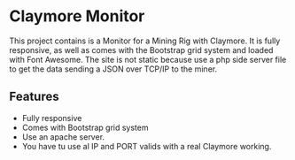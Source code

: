 # Claymore Monitor
This project contains is a Monitor for a Mining Rig with Claymore. It is fully responsive, as well as comes with the Bootstrap grid system and loaded with Font Awesome. The site is not static because use a php side server file to get the data sending a JSON over TCP/IP to the miner. 

## Features

* Fully responsive
* Comes with Bootstrap grid system
* Use an apache server.
* You have tu use al IP and PORT valids with a real Claymore working. 